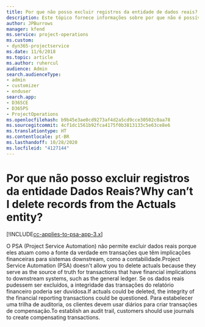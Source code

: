 ```yaml
---
title: Por que não posso excluir registros da entidade de dados reais?
description: Este tópico fornece informações sobre por que não é possível excluir registros da entidade de dados reais.
author: JPBurrows
manager: kfend
ms.service: project-operations
ms.custom:
- dyn365-projectservice
ms.date: 11/6/2018
ms.topic: article
ms.author: ruhercul
audience: Admin
search.audienceType:
- admin
- customizer
- enduser
search.app:
- D365CE
- D365PS
- ProjectOperations
ms.openlocfilehash: b9b45e3ae0cd9273af4d2a5cd9cce30502c0aa78
ms.sourcegitcommit: 4cf1dc1561b92fca4175f0b3813133c5e63ce8e6
ms.translationtype: HT
ms.contentlocale: pt-BR
ms.lasthandoff: 10/28/2020
ms.locfileid: "4127144"
---
```

# <a name="why-cant-i-delete-records-from-the-actuals-entity"></a><span data-ttu-id="40373-103">Por que não posso excluir registros da entidade Dados Reais?</span><span class="sxs-lookup"><span data-stu-id="40373-103">Why can’t I delete records from the Actuals entity?</span></span>

[!INCLUDE[cc-applies-to-psa-app-3.x](../includes/cc-applies-to-psa-app-3x.md)]

<span data-ttu-id="40373-104">O PSA (Project Service Automation) não permite excluir dados reais porque eles atuam como a fonte da verdade em transações que têm implicações financeiras para sistemas downstream, como a contabilidade.</span><span class="sxs-lookup"><span data-stu-id="40373-104">Project Service Automation (PSA) doesn't allow you to delete actuals because they serve as the source of truth for transactions that have financial implications to downstream systems, such as the general ledger.</span></span> <span data-ttu-id="40373-105">Se os dados reais pudessem ser excluídos, a integridade das transações do relatório financeiro poderia ser duvidosa.</span><span class="sxs-lookup"><span data-stu-id="40373-105">If actuals could be deleted, the integrity of the financial reporting transactions could be questioned.</span></span> <span data-ttu-id="40373-106">Para estabelecer uma trilha de auditoria, os clientes devem usar diários para criar transações de compensação.</span><span class="sxs-lookup"><span data-stu-id="40373-106">To establish an audit trail, customers should use journals to create compensating transactions.</span></span>

